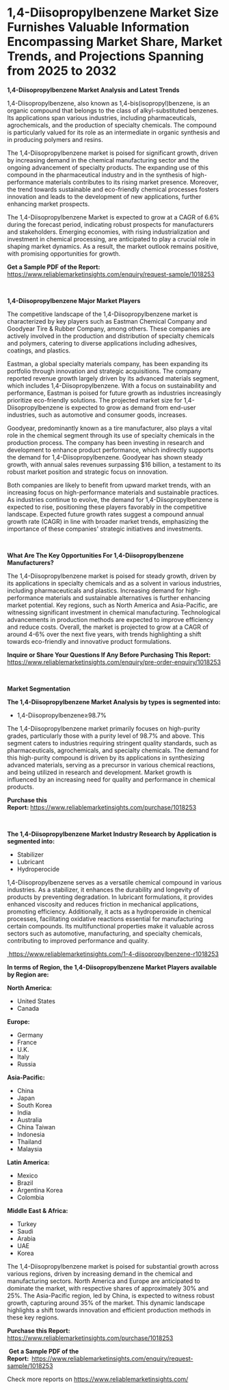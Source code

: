 <p><h1>1,4-Diisopropylbenzene Market Size Furnishes Valuable Information Encompassing Market Share, Market Trends, and Projections Spanning from 2025 to 2032</h1></p><p><strong>1,4-Diisopropylbenzene Market Analysis and Latest Trends</strong></p>
<p><p>1,4-Diisopropylbenzene, also known as 1,4-bis(isopropyl)benzene, is an organic compound that belongs to the class of alkyl-substituted benzenes. Its applications span various industries, including pharmaceuticals, agrochemicals, and the production of specialty chemicals. The compound is particularly valued for its role as an intermediate in organic synthesis and in producing polymers and resins.</p><p>The 1,4-Diisopropylbenzene market is poised for significant growth, driven by increasing demand in the chemical manufacturing sector and the ongoing advancement of specialty products. The expanding use of this compound in the pharmaceutical industry and in the synthesis of high-performance materials contributes to its rising market presence. Moreover, the trend towards sustainable and eco-friendly chemical processes fosters innovation and leads to the development of new applications, further enhancing market prospects.</p><p>The 1,4-Diisopropylbenzene Market is expected to grow at a CAGR of 6.6% during the forecast period, indicating robust prospects for manufacturers and stakeholders. Emerging economies, with rising industrialization and investment in chemical processing, are anticipated to play a crucial role in shaping market dynamics. As a result, the market outlook remains positive, with promising opportunities for growth.</p></p>
<p><strong>Get a Sample PDF of the Report:&nbsp;</strong> <a href="https://www.reliablemarketinsights.com/enquiry/request-sample/1018253?utm_campaign=2181&utm_medium=2&utm_source=Github&utm_content=ia&utm_term=21032025&utm_id=14-diisopropylbenzene">https://www.reliablemarketinsights.com/enquiry/request-sample/1018253</a></p>
<p>&nbsp;</p>
<p><strong>1,4-Diisopropylbenzene Major Market Players</strong></p>
<p><p>The competitive landscape of the 1,4-Diisopropylbenzene market is characterized by key players such as Eastman Chemical Company and Goodyear Tire & Rubber Company, among others. These companies are actively involved in the production and distribution of specialty chemicals and polymers, catering to diverse applications including adhesives, coatings, and plastics.</p><p>Eastman, a global specialty materials company, has been expanding its portfolio through innovation and strategic acquisitions. The company reported revenue growth largely driven by its advanced materials segment, which includes 1,4-Diisopropylbenzene. With a focus on sustainability and performance, Eastman is poised for future growth as industries increasingly prioritize eco-friendly solutions. The projected market size for 1,4-Diisopropylbenzene is expected to grow as demand from end-user industries, such as automotive and consumer goods, increases.</p><p>Goodyear, predominantly known as a tire manufacturer, also plays a vital role in the chemical segment through its use of specialty chemicals in the production process. The company has been investing in research and development to enhance product performance, which indirectly supports the demand for 1,4-Diisopropylbenzene. Goodyear has shown steady growth, with annual sales revenues surpassing $16 billion, a testament to its robust market position and strategic focus on innovation.</p><p>Both companies are likely to benefit from upward market trends, with an increasing focus on high-performance materials and sustainable practices. As industries continue to evolve, the demand for 1,4-Diisopropylbenzene is expected to rise, positioning these players favorably in the competitive landscape. Expected future growth rates suggest a compound annual growth rate (CAGR) in line with broader market trends, emphasizing the importance of these companies' strategic initiatives and investments.</p></p>
<p>&nbsp;</p>
<p><strong>What Are The Key Opportunities For 1,4-Diisopropylbenzene Manufacturers?</strong></p>
<p><p>The 1,4-Diisopropylbenzene market is poised for steady growth, driven by its applications in specialty chemicals and as a solvent in various industries, including pharmaceuticals and plastics. Increasing demand for high-performance materials and sustainable alternatives is further enhancing market potential. Key regions, such as North America and Asia-Pacific, are witnessing significant investment in chemical manufacturing. Technological advancements in production methods are expected to improve efficiency and reduce costs. Overall, the market is projected to grow at a CAGR of around 4-6% over the next five years, with trends highlighting a shift towards eco-friendly and innovative product formulations.</p></p>
<p><strong>Inquire or Share Your Questions If Any Before Purchasing This Report:</strong> <a href="https://www.reliablemarketinsights.com/enquiry/pre-order-enquiry/1018253?utm_campaign=2181&utm_medium=2&utm_source=Github&utm_content=ia&utm_term=21032025&utm_id=14-diisopropylbenzene">https://www.reliablemarketinsights.com/enquiry/pre-order-enquiry/1018253</a></p>
<p>&nbsp;</p>
<p><strong>Market Segmentation</strong></p>
<p><strong>The 1,4-Diisopropylbenzene Market Analysis by types is segmented into:</strong></p>
<p><ul><li>1,4-Diisopropylbenzene≥98.7%</li></ul></p>
<p><p>The 1,4-Diisopropylbenzene market primarily focuses on high-purity grades, particularly those with a purity level of 98.7% and above. This segment caters to industries requiring stringent quality standards, such as pharmaceuticals, agrochemicals, and specialty chemicals. The demand for this high-purity compound is driven by its applications in synthesizing advanced materials, serving as a precursor in various chemical reactions, and being utilized in research and development. Market growth is influenced by an increasing need for quality and performance in chemical products.</p></p>
<p><strong>Purchase this Report:&nbsp;</strong><a href="https://www.reliablemarketinsights.com/purchase/1018253?utm_campaign=2181&utm_medium=2&utm_source=Github&utm_content=ia&utm_term=21032025&utm_id=14-diisopropylbenzene">https://www.reliablemarketinsights.com/purchase/1018253</a></p>
<p>&nbsp;</p>
<p><strong>The 1,4-Diisopropylbenzene Market Industry Research by Application is segmented into:</strong></p>
<p><ul><li>Stabilizer</li><li>Lubricant</li><li>Hydroperocide</li></ul></p>
<p><p>1,4-Diisopropylbenzene serves as a versatile chemical compound in various industries. As a stabilizer, it enhances the durability and longevity of products by preventing degradation. In lubricant formulations, it provides enhanced viscosity and reduces friction in mechanical applications, promoting efficiency. Additionally, it acts as a hydroperoxide in chemical processes, facilitating oxidative reactions essential for manufacturing certain compounds. Its multifunctional properties make it valuable across sectors such as automotive, manufacturing, and specialty chemicals, contributing to improved performance and quality.</p></p>
<p><a href="https://www.reliablemarketinsights.com/1-4-diisopropylbenzene-r1018253?utm_campaign=2181&utm_medium=2&utm_source=Github&utm_content=ia&utm_term=21032025&utm_id=14-diisopropylbenzene">&nbsp;https://www.reliablemarketinsights.com/1-4-diisopropylbenzene-r1018253</a></p>
<p><strong>In terms of Region, the 1,4-Diisopropylbenzene Market Players available by Region are:</strong></p>
<p>
    <p> <strong> North America: </strong>
        <ul>
            <li>United States</li>
            <li>Canada</li>
        </ul>
        </p> 
    <p> <strong> Europe: </strong>
        <ul>
            <li>Germany</li>
            <li>France</li>
            <li>U.K.</li>
            <li>Italy</li>
            <li>Russia</li>
        </ul>
        </p> 
    <p> <strong> Asia-Pacific: </strong>
        <ul>
            <li>China</li>
            <li>Japan</li>
            <li>South Korea</li>
            <li>India</li>
            <li>Australia</li>
            <li>China Taiwan</li>
            <li>Indonesia</li>
            <li>Thailand</li>
            <li>Malaysia</li>
        </ul>
        </p> 
    <p> <strong> Latin America: </strong>
        <ul>
            <li>Mexico</li>
            <li>Brazil</li>
            <li>Argentina Korea</li>
            <li>Colombia</li>
        </ul>
        </p> 
    <p> <strong> Middle East & Africa: </strong>
        <ul>
            <li>Turkey</li>
            <li>Saudi</li>
            <li>Arabia</li>
            <li>UAE</li>
            <li>Korea</li>
        </ul>
    </p>
    </p>
<p><p>The 1,4-Diisopropylbenzene market is poised for substantial growth across various regions, driven by increasing demand in the chemical and manufacturing sectors. North America and Europe are anticipated to dominate the market, with respective shares of approximately 30% and 25%. The Asia-Pacific region, led by China, is expected to witness robust growth, capturing around 35% of the market. This dynamic landscape highlights a shift towards innovation and efficient production methods in these key regions.</p></p>
<p><strong>Purchase this Report: </strong><a href="https://www.reliablemarketinsights.com/purchase/1018253?utm_campaign=2181&utm_medium=2&utm_source=Github&utm_content=ia&utm_term=21032025&utm_id=14-diisopropylbenzene">https://www.reliablemarketinsights.com/purchase/1018253</a></p>
<p>&nbsp;<strong>Get a Sample PDF of the Report:&nbsp;&nbsp;</strong><a href="https://www.reliablemarketinsights.com/enquiry/request-sample/1018253?utm_campaign=2181&utm_medium=2&utm_source=Github&utm_content=ia&utm_term=21032025&utm_id=14-diisopropylbenzene">https://www.reliablemarketinsights.com/enquiry/request-sample/1018253</a></p>
<p><strong></strong></p>
<p>Check more reports on <a href="https://www.reliablemarketinsights.com/?utm_campaign=2181&utm_medium=2&utm_source=Github&utm_content=ia&utm_term=21032025&utm_id=14-diisopropylbenzene">https://www.reliablemarketinsights.com/</a></p>